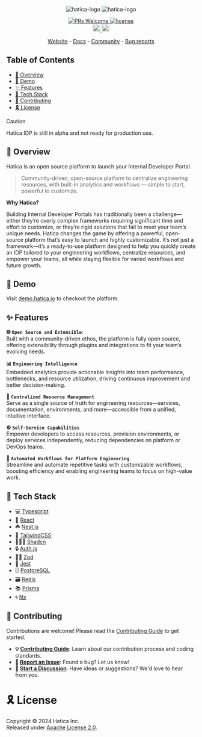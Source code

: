 <!-- Markdown with HTML -->
<p align="center">
  <img alt="hatica-logo" src="https://github.com/user-attachments/assets/c61901ff-4401-4fd9-8bb9-6a0ce4cc9d86#gh-dark-mode-only">
  <img alt="hatica-logo" src="https://github.com/user-attachments/assets/ad7b2031-c391-476e-8a42-b7b845cdef31#gh-light-mode-only">
</p>
<p align="center">
  <a href='http://makeapullrequest.com'>
    <img alt='PRs Welcome' src='https://img.shields.io/badge/PRs-welcome-brightgreen.svg?style=shields'/>
  </a>
  <a href="https://opensource.org/license/apache-2-0/">
    <img src="https://img.shields.io/github/license/haticahq/hatica?logo=opensourceinitiative&logoColor=white&label=License&color=8A2BE2" alt="license">
  </a>
  <br>
  <a href="https://i.hatica.io/discord">
    <img src="https://img.shields.io/badge/discord-7289da.svg?style=flat-square&logo=discord" alt="discord" style="height: 20px;">
  </a>
  <a href="https://www.linkedin.com/company/hatica/">
    <img src="https://img.shields.io/badge/LinkedIn-0077B5?style=for-the-badge&logo=linkedin&logoColor=white" style="height: 20px;">
  </a>
</p>

<p align="center">
  <a href="https://hatica.io">Website</a> - <a href="https://hatica.io/docs">Docs</a> - <a href="https://hatica.io/community">Community</a> - <a href="https://github.com/hatica/haticahq/issues/new?assignees=&labels=bug&template=bug_report.md">Bug reports</a>
</p>

## Table of Contents

- [🔮 Overview](#-overview)
- [🎲 Demo](#-demo)
- [✨ Features](#-features)
- [🔰 Tech Stack](#-tech-stack)
- [🤗 Contributing](#-contributing)
- [🎗 License](#-license)

> [!CAUTION]
> Hatica IDP is still in alpha and not ready for production use.

## 🔮 Overview

Hatica is an open source platform to launch your Internal Developer Portal.

> Community-driven, open-source platform to centralize engineering resources, with built-in analytics and workflows — simple to start, powerful to customize.

**Why Hatica?**

Building Internal Developer Portals has traditionally been a challenge—either they’re overly complex frameworks requiring significant time and effort to customize, or they’re rigid solutions that fail to meet your team’s unique needs. Hatica changes the game by offering a powerful, open-source platform that’s easy to launch and highly customizable. It’s not just a framework—it’s a ready-to-use platform designed to help you quickly create an IDP tailored to your engineering workflows, centralize resources, and empower your teams, all while staying flexible for varied workflows and future growth.

## 🎲 Demo

Visit [demo.hatica.io](https://demo.hatica.io/) to checkout the platform.

## ✨ Features

**🌐 `Open Source and Extensible`**: <br>
Built with a community-driven ethos, the platform is fully open source, offering extensibility through plugins and integrations to fit your team’s evolving needs.

**📊 `Engineering Intelligence`** <br>
Embedded analytics provide actionable insights into team performance, bottlenecks, and resource utilization, driving continuous improvement and better decision-making.

**📂 `Centralized Resource Management`** <br>
Serve as a single source of truth for engineering resources—services, documentation, environments, and more—accessible from a unified, intuitive interface.

**⚙️ `Self-Service Capabilities`** <br>
Empower developers to access resources, provision environments, or deploy services independently, reducing dependencies on platform or DevOps teams.

**🔄 `Automated Workflows for Platform Engineering`** <br>
Streamline and automate repetitive tasks with customizable workflows, boosting efficiency and enabling engineering teams to focus on high-value work.

## 🔰 Tech Stack

- 💻 [Typescript](https://www.typescriptlang.org/)
- 🚀 [React](https://react.dev/)
- ☘️ [Nest.js](https://nestjs.com/)
- 🎨 [TailwindCSS](https://tailwindcss.com/)
- 🧑🏼‍🎨 [Shadcn](https://ui.shadcn.com/)
- 🔒 [Auth.js](https://authjs.dev/)
- 🧘‍♂️ [Zod](https://zod.dev/)
- 🐞 [Jest](https://jestjs.io/)
- 🗄️ [PostgreSQL](https://www.postgresql.org/)
- 🗃️ [Redis](https://redis.io/)
- 📚 [Prisma](https://prisma.io/)
- 🌀 [Nx](https://nx.dev/)

## 🤗 Contributing

Contributions are welcome! Please read the [Contributing Guide][contributing] to get started.

- **💡 [Contributing Guide][contributing]**: Learn about our contribution process and coding standards.
- **🐛 [Report an Issue][issues]**: Found a bug? Let us know!
- **💬 [Start a Discussion][discussions]**: Have ideas or suggestions? We'd love to hear from you.

# 🎗 License

Copyright © 2024 Hatica Inc. <br />
Released under [Apache License 2.0][license].

<!-- REFERENCE LINKS -->
[contributing]: https://github.com/haticahq/hatica/blob/main/CONTRIBUTING.md
[license]: https://github.com/haticahq/hatica/blob/main/LICENSE
[discussions]: https://discuss.hatica.io
[issues]: https://github.com/haticahq/hatica/issues
[pulls]: https://github.com/haticahq/hatica/pulls "submit a pull request"
